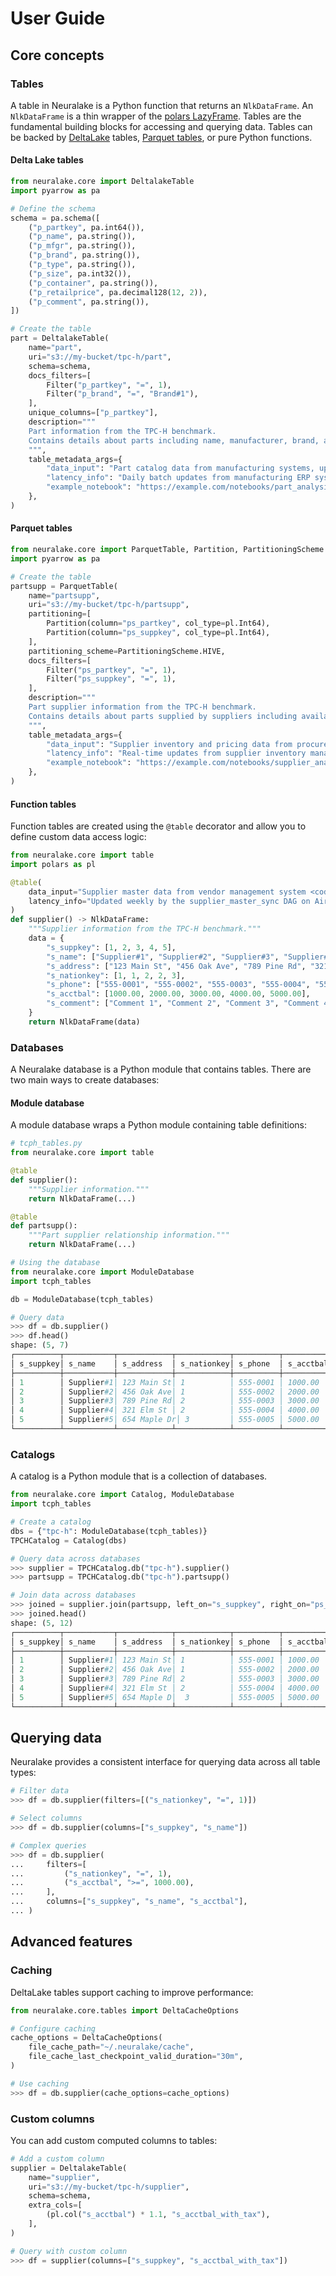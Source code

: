 # User Guide

## Core concepts

### Tables

A table in Neuralake is a Python function that returns an `NlkDataFrame`. An `NlkDataFrame` is a thin wrapper of the [polars LazyFrame](https://docs.pola.rs/py-polars/html/reference/lazyframe/index.html). Tables are the fundamental building blocks for accessing and querying data. Tables can be backed by [DeltaLake](https://delta.io/) tables, [Parquet tables](https://parquet.apache.org/), or pure Python functions.

#### Delta Lake tables
```python
from neuralake.core import DeltalakeTable
import pyarrow as pa

# Define the schema
schema = pa.schema([
    ("p_partkey", pa.int64()),
    ("p_name", pa.string()),
    ("p_mfgr", pa.string()),
    ("p_brand", pa.string()),
    ("p_type", pa.string()),
    ("p_size", pa.int32()),
    ("p_container", pa.string()),
    ("p_retailprice", pa.decimal128(12, 2)),
    ("p_comment", pa.string()),
])

# Create the table
part = DeltalakeTable(
    name="part",
    uri="s3://my-bucket/tpc-h/part",
    schema=schema,
    docs_filters=[
        Filter("p_partkey", "=", 1),
        Filter("p_brand", "=", "Brand#1"),
    ],
    unique_columns=["p_partkey"],
    description="""
    Part information from the TPC-H benchmark.
    Contains details about parts including name, manufacturer, brand, and retail price.
    """,
    table_metadata_args={
        "data_input": "Part catalog data from manufacturing systems, updated daily",
        "latency_info": "Daily batch updates from manufacturing ERP system",
        "example_notebook": "https://example.com/notebooks/part_analysis.ipynb",
    },
)
```

#### Parquet tables
```python
from neuralake.core import ParquetTable, Partition, PartitioningScheme
import pyarrow as pa

# Create the table
partsupp = ParquetTable(
    name="partsupp",
    uri="s3://my-bucket/tpc-h/partsupp",
    partitioning=[
        Partition(column="ps_partkey", col_type=pl.Int64),
        Partition(column="ps_suppkey", col_type=pl.Int64),
    ],
    partitioning_scheme=PartitioningScheme.HIVE,
    docs_filters=[
        Filter("ps_partkey", "=", 1),
        Filter("ps_suppkey", "=", 1),
    ],
    description="""
    Part supplier information from the TPC-H benchmark.
    Contains details about parts supplied by suppliers including available quantity and supply cost.
    """,
    table_metadata_args={
        "data_input": "Supplier inventory and pricing data from procurement systems",
        "latency_info": "Real-time updates from supplier inventory management systems",
        "example_notebook": "https://example.com/notebooks/supplier_analysis.ipynb",
    },
)
```

#### Function tables
Function tables are created using the `@table` decorator and allow you to define custom data access logic:

```python
from neuralake.core import table
import polars as pl

@table(
    data_input="Supplier master data from vendor management system <code>/api/suppliers/master</code> endpoint",
    latency_info="Updated weekly by the supplier_master_sync DAG on Airflow",
)
def supplier() -> NlkDataFrame:
    """Supplier information from the TPC-H benchmark."""
    data = {
        "s_suppkey": [1, 2, 3, 4, 5],
        "s_name": ["Supplier#1", "Supplier#2", "Supplier#3", "Supplier#4", "Supplier#5"],
        "s_address": ["123 Main St", "456 Oak Ave", "789 Pine Rd", "321 Elm St", "654 Maple Dr"],
        "s_nationkey": [1, 1, 2, 2, 3],
        "s_phone": ["555-0001", "555-0002", "555-0003", "555-0004", "555-0005"],
        "s_acctbal": [1000.00, 2000.00, 3000.00, 4000.00, 5000.00],
        "s_comment": ["Comment 1", "Comment 2", "Comment 3", "Comment 4", "Comment 5"]
    }
    return NlkDataFrame(data)
```

### Databases

A Neuralake database is a Python module that contains tables. There are two main ways to create databases:

#### Module database
A module database wraps a Python module containing table definitions:

```python
# tcph_tables.py
from neuralake.core import table

@table
def supplier():
    """Supplier information."""
    return NlkDataFrame(...)

@table
def partsupp():
    """Part supplier relationship information."""
    return NlkDataFrame(...)

# Using the database
from neuralake.core import ModuleDatabase
import tcph_tables

db = ModuleDatabase(tcph_tables)

# Query data
>>> df = db.supplier()
>>> df.head()
shape: (5, 7)
┌──────────┬───────────┬────────────┬────────────┬──────────┬──────────┬──────────┐
│ s_suppkey│ s_name    │ s_address  │ s_nationkey│ s_phone  │ s_acctbal│ s_comment│
├──────────┼───────────┼────────────┼────────────┼──────────┼──────────┼──────────┤
│ 1        │ Supplier#1│ 123 Main St│ 1          │ 555-0001 │ 1000.00  │ Comment 1│
│ 2        │ Supplier#2│ 456 Oak Ave│ 1          │ 555-0002 │ 2000.00  │ Comment 2│
│ 3        │ Supplier#3│ 789 Pine Rd│ 2          │ 555-0003 │ 3000.00  │ Comment 3│
│ 4        │ Supplier#4│ 321 Elm St │ 2          │ 555-0004 │ 4000.00  │ Comment 4│
│ 5        │ Supplier#5│ 654 Maple Dr│ 3         │ 555-0005 │ 5000.00  │ Comment 5│
└──────────┴───────────┴────────────┴────────────┴──────────┴──────────┴──────────┘
```

### Catalogs

A catalog is a Python module that is a collection of databases.

```python
from neuralake.core import Catalog, ModuleDatabase
import tcph_tables

# Create a catalog
dbs = {"tpc-h": ModuleDatabase(tcph_tables)}
TPCHCatalog = Catalog(dbs)

# Query data across databases
>>> supplier = TPCHCatalog.db("tpc-h").supplier()
>>> partsupp = TPCHCatalog.db("tpc-h").partsupp()

# Join data across databases
>>> joined = supplier.join(partsupp, left_on="s_suppkey", right_on="ps_suppkey")
>>> joined.head()
shape: (5, 12)
┌──────────┬───────────┬────────────┬────────────┬──────────┬──────────┬──────────┬──────────┬──────────┬────────────┬─────────────┬────────── ┐
│ s_suppkey│ s_name    │ s_address  │ s_nationkey│ s_phone  │ s_acctbal│ s_comment│ps_partkey│ps_suppkey│ps_availqty │ps_supplycost│ps_comment │
├──────────┼───────────┼────────────┼────────────┼──────────┼──────────┼──────────┼──────────┼──────────┼────────────┼─────────────┼───────────┤
│ 1        │ Supplier#1│ 123 Main St│ 1          │ 555-0001 │ 1000.00  │ Comment 1│ 1        │ 1        │ 100        │ 100.00      │ Part 1    │
│ 2        │ Supplier#2│ 456 Oak Ave│ 1          │ 555-0002 │ 2000.00  │ Comment 2│ 2        │ 2        │ 200        │ 200.00      │ Part 2    │
│ 3        │ Supplier#3│ 789 Pine Rd│ 2          │ 555-0003 │ 3000.00  │ Comment 3│ 3        │ 3        │ 300        │ 300.00      │ Part 3    │
│ 4        │ Supplier#4│ 321 Elm St │ 2          │ 555-0004 │ 4000.00  │ Comment 4│ 4        │ 4        │ 400        │ 400.00      │ Part 4    │
│ 5        │ Supplier#5│ 654 Maple D│  3         │ 555-0005 │ 5000.00  │ Comment 5│ 5        │ 5        │ 500        │ 500.00      │ Part 5    │
└──────────┴───────────┴────────────┴────────────┴──────────┴──────────┴──────────┴──────────┴──────────┴────────────┴─────────────┴───────────┘
```

## Querying data

Neuralake provides a consistent interface for querying data across all table types:

```python
# Filter data
>>> df = db.supplier(filters=[("s_nationkey", "=", 1)])

# Select columns
>>> df = db.supplier(columns=["s_suppkey", "s_name"])

# Complex queries
>>> df = db.supplier(
...     filters=[
...         ("s_nationkey", "=", 1),
...         ("s_acctbal", ">=", 1000.00),
...     ],
...     columns=["s_suppkey", "s_name", "s_acctbal"],
... )
```

## Advanced features

### Caching
DeltaLake tables support caching to improve performance:

```python
from neuralake.core.tables import DeltaCacheOptions

# Configure caching
cache_options = DeltaCacheOptions(
    file_cache_path="~/.neuralake/cache",
    file_cache_last_checkpoint_valid_duration="30m",
)

# Use caching
>>> df = db.supplier(cache_options=cache_options)
```

### Custom columns
You can add custom computed columns to tables:

```python
# Add a custom column
supplier = DeltalakeTable(
    name="supplier",
    uri="s3://my-bucket/tpc-h/supplier",
    schema=schema,
    extra_cols=[
        (pl.col("s_acctbal") * 1.1, "s_acctbal_with_tax"),
    ],
)

# Query with custom column
>>> df = supplier(columns=["s_suppkey", "s_acctbal_with_tax"])
```
